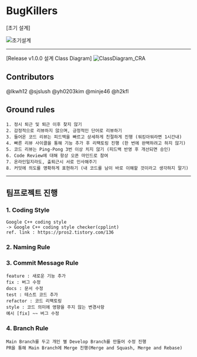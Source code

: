 # BugKillers
[초기 설계]

![초기설계](https://user-images.githubusercontent.com/1198553/161181400-eb852bab-c2ab-4d91-8d88-833854dd9f3a.png)

----
[Release v1.0.0 설계 Class Diagram]
![ClassDiagram_CRA](https://user-images.githubusercontent.com/1198553/161689972-cc926cb9-d304-4b23-ad21-b1305d2510b2.png)

## Contributors
@lkwh12
@sjslush
@yh0203kim
@minje46
@h2kfl

## Ground rules
	1. 정시 퇴근 및 퇴근 이후 찾지 않기
	2. 감정적으로 리뷰하지 않으며, 긍정적인 단어로 리뷰하기
	3. 들어온 코드 리뷰는 피드백을 빠르고 상세하게 친절하게 진행 (워킹아워라면 1시간내)
	4. 빠른 리뷰 사이클을 통해 기능 추가 후 리팩토링 진행 (한 번에 완벽하려고 하지 않기)
	5. 코드 리뷰는 Ping-Pong 3번 이상 치지 않기 (피드백 반영 후 개선되면 승인)
	6. Code Review에 대해 항상 오픈 마인드로 참여
	7. 온라인일지라도, 출퇴근시 서로 인사해주기
	8. 커밋에 의도를 명확하게 표현하기 (내 코드를 남이 바로 이해할 것이라고 생각하지 말기)

----

## 팀프로젝트 진행

### 1. Coding Style
	Google C++ coding style
	-> Google C++ coding style checker(cpplint)
	ref. link : https://pros2.tistory.com/136

### 2. Naming Rule

### 3. Commit Message Rule
	feature : 새로운 기능 추가
	fix : 버그 수정
	docs : 문서 수정
	test : 테스트 코드 추가
	refactor : 코드 리팩토링
	style : 코드 의미에 영향을 주지 않는 변경사항
	예시 [fix] ~~ 버그 수정
		
### 4. Branch Rule
	Main Branch를 두고 개인 별 Develop Branch를 만들어 수정 진행
	PR을 통해 Main Branch에 Merge 진행(Merge and Squash, Merge and Rebase)
